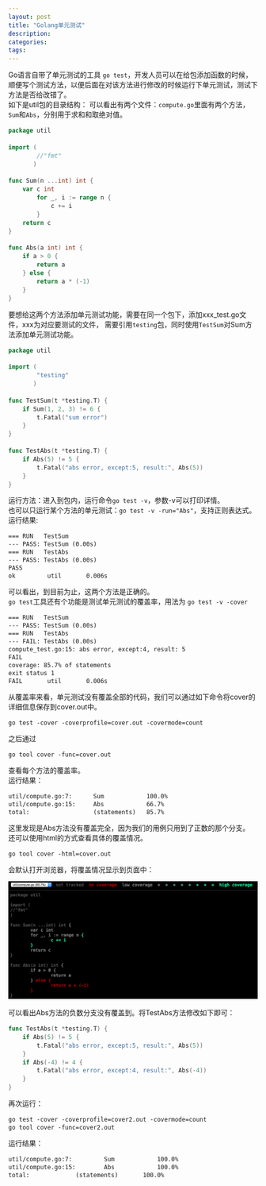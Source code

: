 ```yaml
---
layout: post
title: "Golang单元测试"
description: 
categories:
tags: 
---
```


Go语言自带了单元测试的工具 `go test`，开发人员可以在给包添加函数的时候，顺便写个测试方法，以便后面在对该方法进行修改的时候运行下单元测试，测试下方法是否给改错了。    
如下是util包的目录结构：
可以看出有两个文件：`compute.go`里面有两个方法，`Sum`和`Abs`，分别用于求和和取绝对值。

``` go
package util

import (
        //"fmt"
       )

func Sum(n ...int) int {
    var c int
        for _, i := range n {
            c += i
        }
    return c
}

func Abs(a int) int {
    if a > 0 {
        return a
    } else {
        return a * (-1)
    }
}
```

要想给这两个方法添加单元测试功能，需要在同一个包下，添加xxx_test.go文件，xxx为对应要测试的文件， 
需要引用`testing`包，同时使用`TestSum`对Sum方法添加单元测试功能。

``` go
package util

import (
        "testing"
       )

func TestSum(t *testing.T) {
    if Sum(1, 2, 3) != 6 {
        t.Fatal("sum error")
    }
}

func TestAbs(t *testing.T) {
    if Abs(5) != 5 {
        t.Fatal("abs error, except:5, result:", Abs(5))
    }
}
```

运行方法：进入到包内，运行命令`go test -v`，参数-v可以打印详情。    
也可以只运行某个方法的单元测试：`go test -v -run="Abs"`，支持正则表达式。    
运行结果:

    === RUN   TestSum
    --- PASS: TestSum (0.00s)
    === RUN   TestAbs
    --- PASS: TestAbs (0.00s)
    PASS
    ok         util       0.006s

可以看出，到目前为止，这两个方法是正确的。    
`go test`工具还有个功能是测试单元测试的覆盖率，用法为 `go test -v -cover`

    === RUN   TestSum
    --- PASS: TestSum (0.00s)
    === RUN   TestAbs
    --- FAIL: TestAbs (0.00s)
    compute_test.go:15: abs error, except:4, result: 5
    FAIL
    coverage: 85.7% of statements
    exit status 1
    FAIL       util       0.006s

从覆盖率来看，单元测试没有覆盖全部的代码，我们可以通过如下命令将cover的详细信息保存到cover.out中。

    go test -cover -coverprofile=cover.out -covermode=count

之后通过

    go tool cover -func=cover.out

查看每个方法的覆盖率。    
运行结果：

    util/compute.go:7:      Sum            100.0%
    util/compute.go:15:     Abs            66.7%
    total:                  (statements)   85.7%

这里发现是Abs方法没有覆盖完全，因为我们的用例只用到了正数的那个分支。    
还可以使用html的方式查看具体的覆盖情况。 

    go tool cover -html=cover.out

会默认打开浏览器，将覆盖情况显示到页面中：


<center>
<img src="/images/cover_html.png">
</center>

可以看出Abs方法的负数分支没有覆盖到。将TestAbs方法修改如下即可：

``` go
func TestAbs(t *testing.T) {
    if Abs(5) != 5 {
        t.Fatal("abs error, except:5, result:", Abs(5))
    }
    if Abs(-4) != 4 {
        t.Fatal("abs error, except:4, result:", Abs(-4))
    }
}
```

再次运行：

    go test -cover -coverprofile=cover2.out -covermode=count
    go tool cover -func=cover2.out

运行结果：

    util/compute.go:7:         Sum            100.0%
    util/compute.go:15:        Abs            100.0%
    total:             (statements)       100.0%

